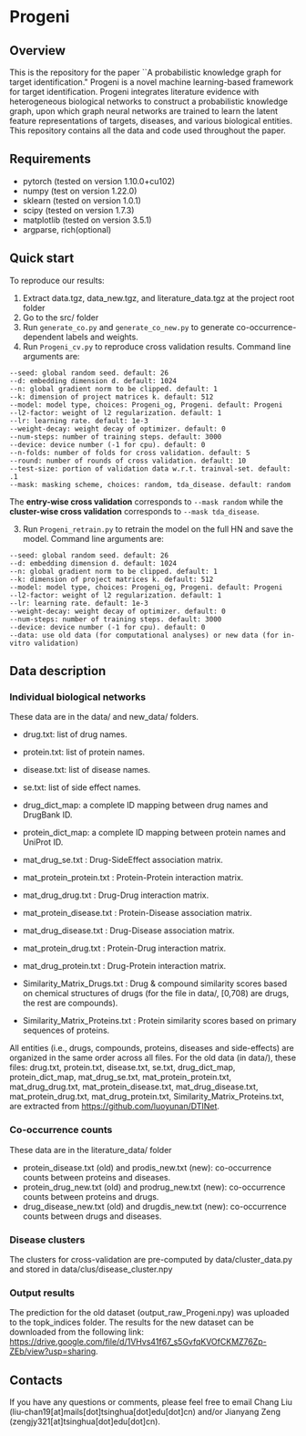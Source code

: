 # Progeni

## Overview

This is the repository for the paper ``A probabilistic knowledge graph for target identification." 
Progeni is a novel machine learning-based framework for target identification. 
Progeni integrates literature evidence with heterogeneous biological networks to construct a probabilistic knowledge graph, 
upon which graph neural networks are trained to learn the latent feature representations of targets, diseases, and various biological entities.
This repository contains all the data and code used throughout the paper. 

## Requirements

* pytorch (tested on version 1.10.0+cu102)
* numpy (test on version 1.22.0)
* sklearn (tested on version 1.0.1)
* scipy (tested on version 1.7.3)
* matplotlib (tested on version 3.5.1)
* argparse, rich(optional)

## Quick start

To reproduce our results:

1. Extract data.tgz, data_new.tgz, and literature_data.tgz at the project root folder
2. Go to the src/ folder
2. Run <code>generate_co.py</code> and <code>generate_co_new.py</code> to generate co-occurrence-dependent labels and weights.
3. Run <code>Progeni_cv.py</code> to reproduce cross validation results. Command line arguments are: 

```shell
--seed: global random seed. default: 26
--d: embedding dimension d. default: 1024
--n: global gradient norm to be clipped. default: 1
--k: dimension of project matrices k. default: 512
--model: model type, choices: Progeni_og, Progeni. default: Progeni
--l2-factor: weight of l2 regularization. default: 1
--lr: learning rate. default: 1e-3
--weight-decay: weight decay of optimizer. default: 0
--num-steps: number of training steps. default: 3000
--device: device number (-1 for cpu). default: 0
--n-folds: number of folds for cross validation. default: 5
--round: number of rounds of cross validation. default: 10
--test-size: portion of validation data w.r.t. trainval-set. default: .1
--mask: masking scheme, choices: random, tda_disease. default: random
```

The **entry-wise cross validation** corresponds to <code>--mask random</code> while the **cluster-wise cross validation** corresponds to <code>--mask tda_disease</code>.

3. Run <code>Progeni_retrain.py</code> to retrain the model on the full HN and save the model. Command line arguments are:

```shell
--seed: global random seed. default: 26
--d: embedding dimension d. default: 1024
--n: global gradient norm to be clipped. default: 1
--k: dimension of project matrices k. default: 512
--model: model type, choices: Progeni_og, Progeni. default: Progeni
--l2-factor: weight of l2 regularization. default: 1
--lr: learning rate. default: 1e-3
--weight-decay: weight decay of optimizer. default: 0
--num-steps: number of training steps. default: 3000
--device: device number (-1 for cpu). default: 0
--data: use old data (for computational analyses) or new data (for in-vitro validation)
```

## Data description

### Individual biological networks 

These data are in the data/ and new_data/ folders.

* drug.txt: list of drug names.

* protein.txt: list of protein names.

* disease.txt: list of disease names.

* se.txt: list of side effect names.
* drug_dict_map: a complete ID mapping between drug names and DrugBank ID.
* protein_dict_map: a complete ID mapping between protein names and UniProt ID.
* mat_drug_se.txt : Drug-SideEffect association matrix.
* mat_protein_protein.txt : Protein-Protein interaction matrix.
* mat_drug_drug.txt : Drug-Drug interaction matrix.
* mat_protein_disease.txt : Protein-Disease association matrix.
* mat_drug_disease.txt : Drug-Disease association matrix.
* mat_protein_drug.txt : Protein-Drug interaction matrix.
* mat_drug_protein.txt : Drug-Protein interaction matrix.
* Similarity_Matrix_Drugs.txt : Drug & compound similarity scores based on chemical structures of drugs 
(for the file in data/, \[0,708) are drugs, the rest are compounds).
* Similarity_Matrix_Proteins.txt : Protein similarity scores based on primary sequences of proteins.

All entities (i.e., drugs, compounds, proteins, diseases and side-effects) are organized in the same order across all files. 
For the old data (in data/), these files: 
drug.txt, protein.txt, disease.txt, se.txt, drug_dict_map, protein_dict_map, mat_drug_se.txt, mat_protein_protein.txt, mat_drug_drug.txt, mat_protein_disease.txt, mat_drug_disease.txt, mat_protein_drug.txt, mat_drug_protein.txt, Similarity_Matrix_Proteins.txt, are extracted from https://github.com/luoyunan/DTINet.

### Co-occurrence counts

These data are in the literature_data/ folder

* protein_disease.txt (old) and prodis_new.txt (new): co-occurrence counts between proteins and diseases.
* protein_drug_new.txt (old) and prodrug_new.txt (new): co-occurrence counts between proteins and drugs.
* drug_disease_new.txt (old) and drugdis_new.txt (new): co-occurrence counts between drugs and diseases.

### Disease clusters

The clusters for cross-validation are pre-computed by data/cluster_data.py and stored in data/clus/disease_cluster.npy

### Output results

The prediction for the old dataset (output_raw_Progeni.npy) was uploaded to the topk_indices folder. 
The results for the new dataset can be downloaded from the following link: https://drive.google.com/file/d/1VHvs41f67_s5GvfqKVOfCKMZ76Zp-ZEb/view?usp=sharing.

## Contacts

If you have any questions or comments, please feel free to email Chang Liu (liu-chan19[at]mails[dot]tsinghua[dot]edu[dot]cn) and/or Jianyang Zeng (zengjy321[at]tsinghua[dot]edu[dot]cn).
